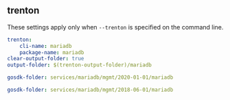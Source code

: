 
## trenton

These settings apply only when `--trenton` is specified on the command line.

``` yaml $(trenton)
trenton:
    cli-name: mariadb
    package-name: mariadb
clear-output-folder: true
output-folder: $(trenton-output-folder)/mariadb
```

``` yaml $(tag) == 'package-2020-01-01' && $(trenton) 
gosdk-folder: services/mariadb/mgmt/2020-01-01/mariadb
```

``` yaml $(tag) == 'package-2018-06-01' && $(trenton) 
gosdk-folder: services/mariadb/mgmt/2018-06-01/mariadb
```
